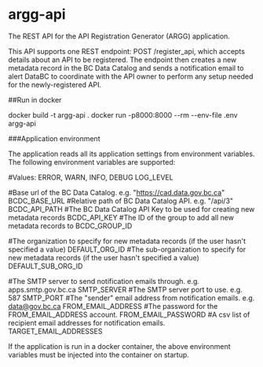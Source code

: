 # argg-api
The REST API for the API Registration Generator (ARGG) application.

This API supports one REST endpoint: POST /register_api, which accepts
details about an API to be registered.  The endpoint then creates a new metadata
record in the BC Data Catalog and sends a notification email to alert DataBC to
coordinate with the API owner to perform any setup needed for the newly-registered
API.

##Run in docker

  docker build -t argg-api .
  docker run -p8000:8000 --rm --env-file .env argg-api

###Application environment

The application reads all its application settings from environment variables.  
The following environment variables are supported:

  #Values: ERROR, WARN, INFO, DEBUG
  LOG_LEVEL 

  #Base url of the BC Data Catalog.  e.g. "https://cad.data.gov.bc.ca"
  BCDC_BASE_URL
  #Relative path of BC Data Catalog API.  e.g. "/api/3"
  BCDC_API_PATH
  #The BC Data Catalog API Key to be used for creating new metadata records
  BCDC_API_KEY
  #The ID of the group to add all new metadata records to
  BCDC_GROUP_ID

  #The organization to specify for new metadata records (if the user hasn't specified a value)
  DEFAULT_ORG_ID
  #The sub-organization to specify for new metadata records (if the user hasn't specified a value)
  DEFAULT_SUB_ORG_ID

  #The SMTP server to send notification emails through.  e.g. apps.smtp.gov.bc.ca
  SMTP_SERVER
  #The SMTP server port to use.  e.g. 587
  SMTP_PORT
  #The "sender" email address from notification emails. e.g. data@gov.bc.ca
  FROM_EMAIL_ADDRESS
  #The password for the FROM_EMAIL_ADDRESS account.
  FROM_EMAIL_PASSWORD
  #A csv list of recipient email addresses for notification emails.
  TARGET_EMAIL_ADDRESSES

If the application is run in a docker container, the above environment variables
must be injected into the container on startup.